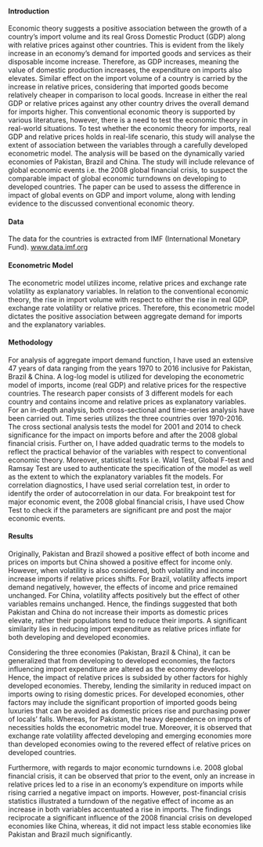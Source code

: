 #### Introduction
Economic theory suggests a positive association between the growth of a country’s import volume and its real Gross Domestic Product (GDP) along with relative prices against other countries. This is evident from the likely increase in an economy’s demand for imported goods and services as their disposable income increase. Therefore, as GDP increases, meaning the value of domestic production increases, the expenditure on imports also elevates. Similar effect on the import volume of a country is carried by the increase in relative prices, considering that imported goods become relatively cheaper in comparison to local goods. Increase in either the real GDP or relative prices against any other country drives the overall demand for imports higher. This conventional economic theory is supported by various literatures, however, there is a need to test the economic theory in real-world situations.
To test whether the economic theory for imports, real GDP and relative prices holds in real-life scenario, this study will analyse the extent of association between the variables through a carefully developed econometric model. The analysis will be based on the dynamically varied economies of Pakistan, Brazil and China. The study will include relevance of global economic events i.e. the 2008 global financial crisis, to suspect the comparable impact of global economic turndowns on developing to developed countries. The paper can be used to assess the difference in impact of global events on GDP and import volume, along with lending evidence to the discussed conventional economic theory.

#### Data
The data for the countries is extracted from IMF (International Monetary Fund).
www.data.imf.org

#### Econometric Model
The econometric model utilizes income, relative prices and exchange rate volatility as explanatory variables. In relation to the conventional economic theory, the rise in
import volume with respect to either the rise in real GDP, exchange rate volatility or relative prices. Therefore, this econometric model dictates the positive association between aggregate demand for imports and the explanatory variables.

#### Methodology
For analysis of aggregate import demand function, I have used an extensive 47 years of data ranging from the years 1970 to 2016 inclusive for Pakistan, Brazil & China. A log-log model is utilized for developing the econometric model of imports, income (real GDP) and relative prices for the respective countries. The research paper consists of 3 different models for each country and contains income and relative prices as explanatory variables. For an in-depth analysis, both cross-sectional and time-series analysis have been carried out. Time series utilizes the three countries over 1970-2016. The cross sectional analysis tests the model for 2001 and 2014 to check significance for the impact on imports before and after the 2008 global financial crisis.
Further on, I have added quadratic terms to the models to reflect the practical behavior of the variables with respect to conventional economic theory. Moreover, statistical tests i.e. Wald Test, Global F-test and Ramsay Test are used to authenticate the specification of the model as well as the extent to which the explanatory variables fit the models. For correlation diagnostics, I have used serial correlation test, in order to identify the order of autocorrelation in our data. For breakpoint test for major economic event, the 2008 global financial crisis, I have used Chow Test to check if the parameters are significant pre and post the major economic events. 

#### Results
Originally, Pakistan and Brazil showed a positive effect of both income and prices on imports but China showed a positive effect for income only. However, when volatility is also considered, both volatility and income increase imports if relative prices shifts. For Brazil, volatility affects import demand negatively, however, the effects of income and price remained unchanged. For China, volatility affects positively but the effect of other variables remains unchanged. Hence, the findings suggested that both Pakistan and China do not increase their imports as domestic prices elevate, rather their populations tend to reduce their imports. A significant similarity lies in reducing import expenditure as relative prices inflate for both developing and developed economies.

Considering the three economies (Pakistan, Brazil & China), it can be generalized that from developing to developed economies, the factors influencing import expenditure are altered as the economy develops. Hence, the impact of relative prices is subsided by other factors for highly developed economies. Thereby, lending the similarity in reduced impact on imports owing to rising domestic prices. For developed economies, other factors may include the significant proportion of imported goods being luxuries that can be avoided as domestic prices rise and purchasing power of locals’ falls. Whereas, for Pakistan, the heavy dependence on imports of necessities holds the econometric model true. Moreover, it is observed that exchange rate volatility affected developing and emerging economies more than developed economies owing to the revered effect of relative prices on developed countries.

Furthermore, with regards to major economic turndowns i.e. 2008 global financial crisis, it can be observed that prior to the event, only an increase in relative prices led to a rise in an economy’s expenditure on imports while rising carried a negative impact on imports. However, post-financial crisis statistics illustrated a turndown of the negative effect of income as an increase in both variables accentuated a rise in imports. The findings reciprocate a significant influence of the 2008 financial crisis on developed economies like China, whereas, it did not impact less stable economies like Pakistan and Brazil much significantly.
